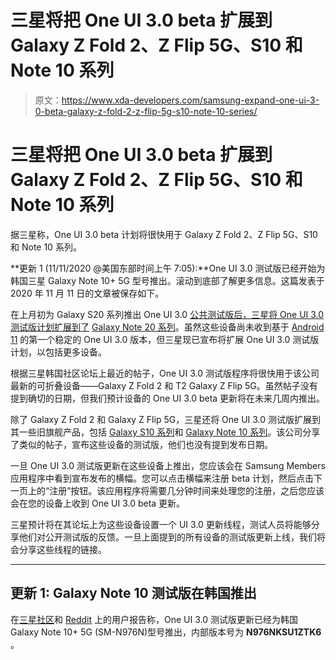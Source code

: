 # 三星将把 One UI 3.0 beta 扩展到 Galaxy Z Fold 2、Z Flip 5G、S10 和 Note 10 系列

> 原文：<https://www.xda-developers.com/samsung-expand-one-ui-3-0-beta-galaxy-z-fold-2-z-flip-5g-s10-note-10-series/>

# 三星将把 One UI 3.0 beta 扩展到 Galaxy Z Fold 2、Z Flip 5G、S10 和 Note 10 系列

据三星称，One UI 3.0 beta 计划将很快用于 Galaxy Z Fold 2、Z Flip 5G、S10 和 Note 10 系列。

**更新 1 (11/11/2020 @美国东部时间上午 7:05):**One UI 3.0 测试版已经开始为韩国三星 Galaxy Note 10+ 5G 型号推出。滚动到底部了解更多信息。这篇发表于 2020 年 11 月 11 日的文章被保存如下。

在上月初为 Galaxy S20 系列推出 One UI 3.0 [公共测试版后，三星将 One UI 3.0 测试版计划扩展到了](https://www.xda-developers.com/exynos-samsung-galaxy-s20-one-ui-3-0-public-beta-android-11/) [Galaxy Note 20 系列](https://www.xda-developers.com/samsung-galaxy-note-20-one-ui-3-0-beta-update-starting-roll-out/)。虽然这些设备尚未收到基于 [Android 11](https://www.xda-developers.com/tag/android-11/) 的第一个稳定的 One UI 3.0 版本，但三星现已宣布将扩展 One UI 3.0 测试版计划，以包括更多设备。

根据三星韩国社区论坛上最近的帖子，One UI 3.0 测试版程序将很快用于该公司最新的可折叠设备——Galaxy Z Fold 2 和 T2 Galaxy Z Flip 5G。虽然帖子没有提到确切的日期，但我们预计设备的 One UI 3.0 beta 更新将在未来几周内推出。

除了 Galaxy Z Fold 2 和 Galaxy Z Flip 5G，三星还将 One UI 3.0 测试版扩展到其一些旧旗舰产品，包括 [Galaxy S10 系列](https://r1.community.samsung.com/t5/%EA%B0%A4%EB%9F%AD%EC%8B%9C-S/Galaxy-S10e-S10-S10-S10-5G-One-UI-3-%EB%B2%A0%ED%83%80-Coming-Soon/td-p/7673247)和 [Galaxy Note 10 系列](https://r1.community.samsung.com/t5/%EA%B0%A4%EB%9F%AD%EC%8B%9C-%EB%85%B8%ED%8A%B8/Galaxy-Note10-Note10-One-UI-3-%EB%B2%A0%ED%83%80-Coming-Soon/td-p/7673278)。该公司分享了类似的帖子，宣布这些设备的测试版，他们也没有提到发布日期。

一旦 One UI 3.0 测试版更新在这些设备上推出，您应该会在 Samsung Members 应用程序中看到宣布发布的横幅。您可以点击横幅来注册 beta 计划，然后点击下一页上的“注册”按钮。该应用程序将需要几分钟时间来处理您的注册，之后您应该会在您的设备上收到 One UI 3.0 beta 更新。

三星预计将在其论坛上为这些设备设置一个 UI 3.0 更新线程，测试人员将能够分享他们对公开测试版的反馈。一旦上面提到的所有设备的测试版更新上线，我们将会分享这些线程的链接。

* * *

## 更新 1: Galaxy Note 10 测试版在韩国推出

在[三星社区](https://r1.community.samsung.com/t5/%EA%B0%A4%EB%9F%AD%EC%8B%9C-%EB%85%B8%ED%8A%B8/%EB%B2%A0%ED%83%80-%EC%84%A4%EC%B9%98%EC%99%84%EB%A3%8C/td-p/7678067)和 [Reddit](https://www.reddit.com/r/galaxynote10/comments/js499s/galaxy_note10_5g_one_ui_3_beta_start_in_skorea/) 上的用户报告称，One UI 3.0 测试版更新已经为韩国 Galaxy Note 10+ 5G (SM-N976N)型号推出，内部版本号为 **N976NKSU1ZTK6** 。